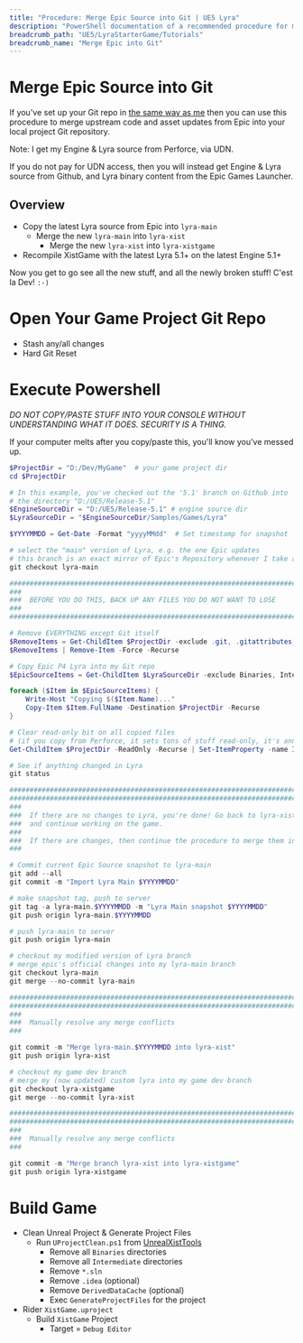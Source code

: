 ```yaml
---
title: "Procedure: Merge Epic Source into Git | UE5 Lyra"
description: "PowerShell documentation of a recommended procedure for merging Epic upstream source code into your Git project repository."
breadcrumb_path: "UE5/LyraStarterGame/Tutorials"
breadcrumb_name: "Merge Epic into Git"
---
```


# Merge Epic Source into Git

If you've set up your Git repo in [the same way as me](/Git/) then you can use
this procedure to merge upstream code and asset updates from Epic
into your local project Git repository.

Note: I get my Engine & Lyra source from Perforce, via UDN.

If you do not pay for UDN access, then you will instead get Engine & Lyra source from Github,
and Lyra binary content from the Epic Games Launcher.


## Overview

- Copy the latest Lyra source from Epic into `lyra-main`
  - Merge the new `lyra-main` into `lyra-xist`
    - Merge the new `lyra-xist` into `lyra-xistgame`
- Recompile XistGame with the latest Lyra 5.1+ on the latest Engine 5.1+

Now you get to go see all the new stuff, and all the newly broken stuff!  C'est la Dev!  `:-)`


# Open Your Game Project Git Repo

- Stash any/all changes
- Hard Git Reset

# Execute Powershell

*DO NOT COPY/PASTE STUFF INTO YOUR CONSOLE WITHOUT UNDERSTANDING WHAT IT DOES. SECURITY IS A THING.*

If your computer melts after you copy/paste this, you'll know you've messed up.

```powershell
$ProjectDir = "D:/Dev/MyGame"  # your game project dir
cd $ProjectDir

# In this example, you've checked out the '5.1' branch on Github into
# the directory "D:/UE5/Release-5.1"
$EngineSourceDir = "D:/UE5/Release-5.1" # engine source dir
$LyraSourceDir = "$EngineSourceDir/Samples/Games/Lyra"

$YYYYMMDD = Get-Date -Format "yyyyMMdd"  # Set timestamp for snapshot

# select the "main" version of Lyra, e.g. the one Epic updates
# this branch is an exact mirror of Epic's Repository whenever I take a snapshot
git checkout lyra-main

################################################################################
###
###  BEFORE YOU DO THIS, BACK UP ANY FILES YOU DO NOT WANT TO LOSE
###
################################################################################

# Remove EVERYTHING except Git itself
$RemoveItems = Get-ChildItem $ProjectDir -exclude .git, .gitattributes, .gitignore, .gitmodules
$RemoveItems | Remove-Item -Force -Recurse

# Copy Epic P4 Lyra into my Git repo
$EpicSourceItems = Get-ChildItem $LyraSourceDir -exclude Binaries, Intermediate

foreach ($Item in $EpicSourceItems) {
    Write-Host "Copying $($Item.Name)..."
    Copy-Item $Item.FullName -Destination $ProjectDir -Recurse
}

# Clear read-only bit on all copied files
# (if you copy from Perforce, it sets tons of stuff read-only, it's annoying)
Get-ChildItem $ProjectDir -ReadOnly -Recurse | Set-ItemProperty -name IsReadOnly -value $false

# See if anything changed in Lyra
git status

################################################################################
################################################################################
###
###  If there are no changes to Lyra, you're done! Go back to lyra-xistgame
###  and continue working on the game.
###
###  If there are changes, then continue the procedure to merge them in:
###

# Commit current Epic Source snapshot to lyra-main
git add --all
git commit -m "Import Lyra Main $YYYYMMDD"

# make snapshot tag, push to server
git tag -a lyra-main.$YYYYMMDD -m "Lyra Main snapshot $YYYYMMDD"
git push origin lyra-main.$YYYYMMDD

# push lyra-main to server
git push origin lyra-main

# checkout my modified version of Lyra branch
# merge epic's official changes into my lyra-main branch
git checkout lyra-main
git merge --no-commit lyra-main

################################################################################
################################################################################
###
###  Manually resolve any merge conflicts
###

git commit -m "Merge lyra-main.$YYYYMMDD into lyra-xist"
git push origin lyra-xist

# checkout my game dev branch
# merge my (now updated) custom lyra into my game dev branch
git checkout lyra-xistgame
git merge --no-commit lyra-xist

################################################################################
################################################################################
###
###  Manually resolve any merge conflicts
###

git commit -m "Merge branch lyra-xist into lyra-xistgame"
git push origin lyra-xistgame
```

# Build Game

- Clean Unreal Project & Generate Project Files
    - Run `UProjectClean.ps1` from [UnrealXistTools](https://github.com/XistGG/UnrealXistTools)
        - Remove all `Binaries` directories
        - Remove all `Intermediate` directories
        - Remove `*.sln`
        - Remove `.idea` (optional)
        - Remove `DerivedDataCache` (optional)
        - Exec `GenerateProjectFiles` for the project
- Rider `XistGame.uproject`
    - Build `XistGame` Project
        - Target = `Debug Editor`
